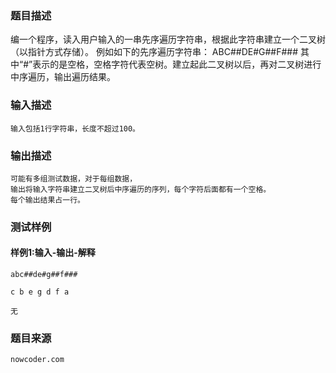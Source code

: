 ### 题目描述

编一个程序，读入用户输入的一串先序遍历字符串，根据此字符串建立一个二叉树（以指针方式存储）。 例如如下的先序遍历字符串： ABC##DE#G##F### 其中“#”表示的是空格，空格字符代表空树。建立起此二叉树以后，再对二叉树进行中序遍历，输出遍历结果。

### 输入描述

```
输入包括1行字符串，长度不超过100。
```
### 输出描述

```
可能有多组测试数据，对于每组数据，
输出将输入字符串建立二叉树后中序遍历的序列，每个字符后面都有一个空格。
每个输出结果占一行。
```

### 测试样例
#### 样例1:输入-输出-解释

```
abc##de#g##f###
```
```
c b e g d f a 
```
```
无
```

### 题目来源  
`nowcoder.com`